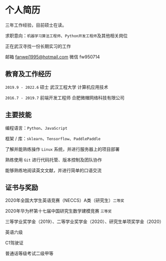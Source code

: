 # 个人简历

三年工作经验，目前硕士在读。

求职意向：`机器学习算法工程师`、`Python开发工程师`及其他相关岗位

正在武汉寻找一份长期实习的工作

邮箱 fanwei1995@hotmail.com 微信 fw950714

## 教育及工作经历

`2019.9 - 2022.6` 硕士 武汉工程大学 计算机应用技术

`2016.7 - 2019.7` 前端开发工程师 合肥微帽网络科技有限公司

## 主要技能

编程语言：`Python`、`JavaScript`

框架 / 库：`sklearn`、`Tensorflow`、`PaddlePaddle`

了解并能熟练操作 `Linux` 系统，并进行服务器上的项目部署

熟练使用 `Git` 进行代码托管、版本控制及团队协作

能够熟练地阅读英文文献，并进行简单的口语交流

## 证书与奖励

2020年全国大学生英语竞赛（NECCS）A类（研究生）`二等奖`

2020年华为杯第十七届中国研究生数学建模竞赛 `三等奖`

三等学业奖学金（2019）、二等学业奖学金（2020）、研究生单项奖学金（2020）

英语六级

C1驾驶证

普通话等级考试二级甲等
